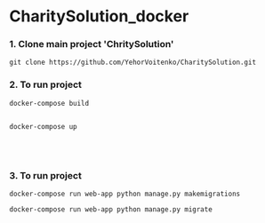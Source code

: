 # CharitySolution_docker
<h3>1. Clone main project 'ChritySolution'</h3>

```
git clone https://github.com/YehorVoitenko/CharitySolution.git

```

<h3>2. To run project</h3>

```
docker-compose build


docker-compose up

```
<br>
<br>
 <h3>3. To run project</h3>

```
docker-compose run web-app python manage.py makemigrations

docker-compose run web-app python manage.py migrate

```
